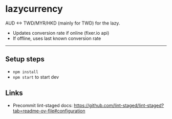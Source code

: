 # lazycurrency

AUD <-> TWD/MYR/HKD (mainly for TWD) for the lazy.

- Updates conversion rate if online (fixer.io api)
- If offline, uses last known conversion rate

---

## Setup steps

- `npm install`
- `npm start` to start dev

## Links

- Precommit lint-staged docs: <https://github.com/lint-staged/lint-staged?tab=readme-ov-file#configuration>

